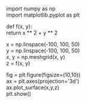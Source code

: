 import numpy as np  
import matplotlib.pyplot as plt  
  
def f(x, y):  
return x ** 2 + y ** 2  
  
x = np.linspace(-100, 100, 50)  
y = np.linspace(-100, 100, 50)  
x, y = np.meshgrid(x, y)  
z = f(x, y)  
  
fig = plt.figure(figsize=(10,10))  
ax = plt.axes(projection='3d')  
ax.plot_surface(x,y,z)  
plt.show()